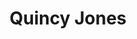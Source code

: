 ---
title: "Quincy Jones"
summary: "American record producer, conductor, arranger, film score composer, television producer, and trumpeter. Born: 14 March 1933 in Chicago, Illinois, USA. 1st known recordings are as a trumpeter and arranger on 2 MGM Lionel Hampton 78s from May 1951. One of the most respected and prolific music producers of his time, Jones is known for both his own releases, along with the many he has produced across genres for some of the biggest and most varied range of recording artists, including , , , , , , the , . He is probably best known for producing the album \"\" , widely regarded as a classic, along with the later huge selling follow-ups \"\" and \"\" . Father of actresses and , producer/actor ."
image: "quincy-jones.jpg"
apple_music_artist_url: "https://music.apple.com/gb/artist/quincy-jones/49436"
---